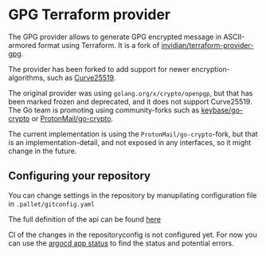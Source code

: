 # GPG Terraform provider

The GPG provider allows to generate GPG encrypted message in ASCII-armored format
using Terraform. It is a fork of [invidian/terraform-provider-gpg](https://github.com/invidian/terraform-provider-gpg).

The provider has been forked to add support for newer encryption-algorithms,
such as [Curve25519](https://en.wikipedia.org/wiki/Curve25519).

The original provider was using `golang.org/x/crypto/openpgp`, but that has been
marked frozen and deprecated, and it does not support Curve25519.
The Go team is promoting using community-forks such as [keybase/go-crypto](https://github.com/keybase/go-crypto)
or [ProtonMail/go-crypto](https://github.com/ProtonMail/go-cryptos).

The current implementation is using the `ProtonMail/go-crypto`-fork, but that
is an implementation-detail, and not exposed in any interfaces, so it might change
in the future.

## Configuring your repository

You can change settings in the repository by manupilating configuration file
in `.pallet/gitconfig.yaml`

The full definition of the api can be found [here][gitconfig-api-ref]

CI of the changes in the repositoryconfig is not configured yet. For now you
can use the [argocd app status][argocd-app-ref] to find the status and
potential errors.

[gitconfig-api-ref]: https://github.com/coopnorge/cloud-platform-apis/blob/main/cloud-platform-apis/templates/repositoryconfig.github.coop.no/definition.yaml
[argocd-app-ref]:  https://argocd.internal.coop/applications?search=pallet-terraform-provider-opengpg&showFavorites=false&proj=&sync=&autoSync=&health=&namespace=&cluster=&labels=
